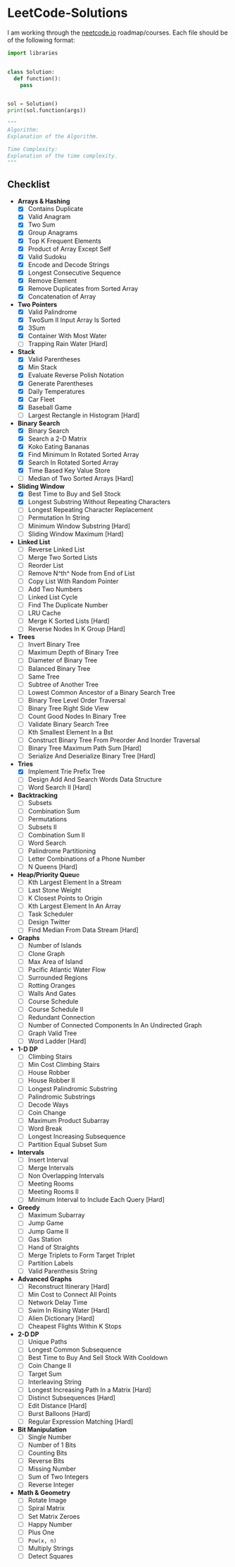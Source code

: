 # LeetCode-Solutions

I am working through the [neetcode.io](https://neetcode.io/roadmap) roadmap/courses.
Each file should be of the following format:

```py
import libraries


class Solution:
  def function():
    pass


sol = Solution()
print(sol.function(args))

"""
Algorithm:
Explanation of the Algorithm.

Time Complexity:
Explanation of the time complexity.
"""

```

## Checklist

- **Arrays & Hashing**
  - [X] Contains Duplicate
  - [X] Valid Anagram
  - [X] Two Sum
  - [X] Group Anagrams
  - [X] Top K Frequent Elements
  - [X] Product of Array Except Self
  - [X] Valid Sudoku
  - [X] Encode and Decode Strings
  - [X] Longest Consecutive Sequence
  - [X] Remove Element
  - [X] Remove Duplicates from Sorted Array
  - [X] Concatenation of Array
- **Two Pointers**
  - [X] Valid Palindrome
  - [X] TwoSum II Input Array Is Sorted
  - [X] 3Sum
  - [X] Container With Most Water
  - [ ] Trapping Rain Water [Hard]
- **Stack**
  - [X] Valid Parentheses
  - [X] Min Stack
  - [X] Evaluate Reverse Polish Notation
  - [X] Generate Parentheses
  - [X] Daily Temperatures
  - [X] Car Fleet
  - [X] Baseball Game
  - [ ] Largest Rectangle in Histogram [Hard]
- **Binary Search**
  - [X] Binary Search
  - [X] Search a 2-D Matrix
  - [X] Koko Eating Bananas
  - [X] Find Minimum In Rotated Sorted Array
  - [X] Search In Rotated Sorted Array
  - [X] Time Based Key Value Store
  - [ ] Median of Two Sorted Arrays [Hard]
- **Sliding Window**
  - [X] Best Time to Buy and Sell Stock
  - [X] Longest Substring Without Repeating Characters
  - [ ] Longest Repeating Character Replacement
  - [ ] Permutation In String
  - [ ] Minimum Window Substring [Hard]
  - [ ] Sliding Window Maximum [Hard]
- **Linked List**
  - [ ] Reverse Linked List
  - [ ] Merge Two Sorted Lists
  - [ ] Reorder List
  - [ ] Remove N^th^ Node from End of List
  - [ ] Copy List With Random Pointer
  - [ ] Add Two Numbers
  - [ ] Linked List Cycle
  - [ ] Find The Duplicate Number
  - [ ] LRU Cache
  - [ ] Merge K Sorted Lists [Hard]
  - [ ] Reverse Nodes In K Group [Hard]
- **Trees**
  - [ ] Invert Binary Tree
  - [ ] Maximum Depth of Binary Tree
  - [ ] Diameter of Binary Tree
  - [ ] Balanced Binary Tree
  - [ ] Same Tree
  - [ ] Subtree of Another Tree
  - [ ] Lowest Common Ancestor of a Binary Search Tree
  - [ ] Binary Tree Level Order Traversal
  - [ ] Binary Tree Right Side View
  - [ ] Count Good Nodes In Binary Tree
  - [ ] Validate Binary Search Tree
  - [ ] Kth Smallest Element In a Bst
  - [ ] Construct Binary Tree From Preorder And Inorder Traversal
  - [ ] Binary Tree Maximum Path Sum [Hard]
  - [ ] Serialize And Deserialize Binary Tree [Hard]
- **Tries**
  - [X] Implement Trie Prefix Tree
  - [ ] Design Add And Search Words Data Structure
  - [ ] Word Search II [Hard]
- **Backtracking**
  - [ ] Subsets
  - [ ] Combination Sum
  - [ ] Permutations
  - [ ] Subsets II
  - [ ] Combination Sum II
  - [ ] Word Search
  - [ ] Palindrome Partitioning
  - [ ] Letter Combinations of a Phone Number
  - [ ] N Queens [Hard]
- **Heap/Priority Queu**e
  - [ ] Kth Largest Element In a Stream
  - [ ] Last Stone Weight
  - [ ] K Closest Points to Origin
  - [ ] Kth Largest Element In An Array
  - [ ] Task Scheduler
  - [ ] Design Twitter
  - [ ] Find Median From Data Stream [Hard]
- **Graphs**
  - [ ] Number of Islands
  - [ ] Clone Graph
  - [ ] Max Area of Island
  - [ ] Pacific Atlantic Water Flow
  - [ ] Surrounded Regions
  - [ ] Rotting Oranges
  - [ ] Walls And Gates
  - [ ] Course Schedule
  - [ ] Course Schedule II
  - [ ] Redundant Connection
  - [ ] Number of Connected Components In An Undirected Graph
  - [ ] Graph Valid Tree
  - [ ] Word Ladder [Hard]
- **1-D DP**
  - [ ] Climbing Stairs
  - [ ] Min Cost Climbing Stairs
  - [ ] House Robber
  - [ ] House Robber II
  - [ ] Longest Palindromic Substring
  - [ ] Palindromic Substrings
  - [ ] Decode Ways
  - [ ] Coin Change
  - [ ] Maximum Product Subarray
  - [ ] Word Break
  - [ ] Longest Increasing Subsequence
  - [ ] Partition Equal Subset Sum
- **Intervals**
  - [ ] Insert Interval
  - [ ] Merge Intervals
  - [ ] Non Overlapping Intervals
  - [ ] Meeting Rooms
  - [ ] Meeting Rooms II
  - [ ] Minimum Interval to Include Each Query [Hard]
- **Greedy**
  - [ ] Maximum Subarray
  - [ ] Jump Game
  - [ ] Jump Game II
  - [ ] Gas Station
  - [ ] Hand of Straights
  - [ ] Merge Triplets to Form Target Triplet
  - [ ] Partition Labels
  - [ ] Valid Parenthesis String
- **Advanced Graphs**
  - [ ] Reconstruct Itinerary [Hard]
  - [ ] Min Cost to Connect All Points
  - [ ] Network Delay Time
  - [ ] Swim In Rising Water [Hard]
  - [ ] Alien Dictionary [Hard]
  - [ ] Cheapest Flights Within K Stops
- **2-D DP**
  - [ ] Unique Paths
  - [ ] Longest Common Subsequence
  - [ ] Best Time to Buy And Sell Stock With Cooldown
  - [ ] Coin Change II
  - [ ] Target Sum
  - [ ] Interleaving String
  - [ ] Longest Increasing Path In a Matrix [Hard]
  - [ ] Distinct Subsequences [Hard]
  - [ ] Edit Distance [Hard]
  - [ ] Burst Balloons [Hard]
  - [ ] Regular Expression Matching [Hard]
- **Bit Manipulation**
  - [ ] Single Number
  - [ ] Number of 1 Bits
  - [ ] Counting Bits
  - [ ] Reverse Bits
  - [ ] Missing Number
  - [ ] Sum of Two Integers
  - [ ] Reverse Integer
- **Math & Geometry**
  - [ ] Rotate Image
  - [ ] Spiral Matrix
  - [ ] Set Matrix Zeroes
  - [ ] Happy Number
  - [ ] Plus One
  - [ ] `Pow(x, n)`
  - [ ] Multiply Strings
  - [ ] Detect Squares
